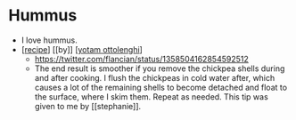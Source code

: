 # Hummus

- I love hummus.
- [[recipe]] [[by]] [[yotam ottolenghi]] 
  - https://twitter.com/flancian/status/1358504162854592512
  - The end result is smoother if you remove the chickpea shells during and after cooking. I flush the chickpeas in cold water after, which causes a lot of the remaining shells to become detached and float to the surface, where I skim them. Repeat as needed. This tip was given to me by [[stephanie]].


[//begin]: # "Autogenerated link references for markdown compatibility"
[recipe]: recipe "Recipe"
[yotam ottolenghi]: yotam-ottolenghi "Yotam Ottolenghi"
[//end]: # "Autogenerated link references"